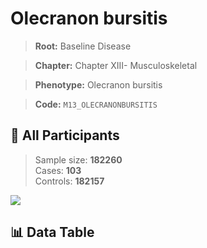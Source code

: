 # Olecranon bursitis

> **Root:** Baseline Disease  

> **Chapter:** Chapter XIII- Musculoskeletal  

> **Phenotype:** Olecranon bursitis  

> **Code:** `M13_OLECRANONBURSITIS`

## 🧪 All Participants  
> Sample size: **182260**  
> Cases: **103**  
> Controls: **182157**
<img src="/Sensitive/Figures/ALL/Baseline/M13_OLECRANONBURSITIS.png"/>

## 📊 Data Table
<CsvTableMRF src="/Sensitive/Data/ALL/Baseline/LG_M13_OLECRANONBURSITIS.csv"/>

